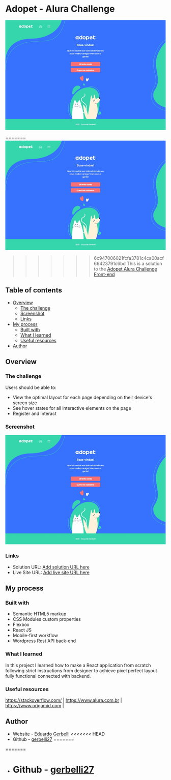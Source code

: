 # Adopet - Alura Challenge

![Design preview for the Adopet Alura Challenge Front-end](./public/images/screenshot.jpg)

=======
![Design preview for the Adopet Alura Challenge Front-end](./public/images/screenshot.jpg)

>>>>>>> 6c947006021fcfa3781c4ca00acf66423791c6bd
This is a solution to the [Adopet Alura Challenge Front-end](https://www.alura.com.br/)

## Table of contents

- [Overview](#overview)
  - [The challenge](#the-challenge)
  - [Screenshot](#screenshot)
  - [Links](#links)
- [My process](#my-process)
  - [Built with](#built-with)
  - [What I learned](#what-i-learned)
  - [Useful resources](#useful-resources)
- [Author](#author)

## Overview

### The challenge

Users should be able to:

- View the optimal layout for each page depending on their device's screen size
- See hover states for all interactive elements on the page
- Register and interact

### Screenshot

![](./public/images/screenshot.jpg)

### Links

- Solution URL: [Add solution URL here](https://github.com/gerbelli27/adopet)
- Live Site URL: [Add live site URL here](http://adopet.x10.mx/)

## My process

### Built with

- Semantic HTML5 markup
- CSS Modules custom properties
- Flexbox
- React JS
- Mobile-first workflow
- Wordpress Rest API back-end

### What I learned

In this project I learned how to make a React application from scratch following strict instructions from designer to achieve pixel perfect layout fully functional connected with backend.

### Useful resources

https://stackoverflow.com/ |
https://www.alura.com.br |
https://www.origamid.com |

## Author

- Website - [Eduardo Gerbelli](https://www.linkedin.com/in/eduardogerbelli/)
<<<<<<< HEAD
- Github - [gerbelli27](https://github.com/gerbelli27)
=======


=======
- # Github - [gerbelli27](https://github.com/gerbelli27)
